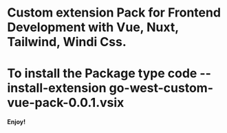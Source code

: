 # Custom extension Pack for Frontend Development with Vue, Nuxt, Tailwind, Windi Css.
# To install the Package type code --install-extension go-west-custom-vue-pack-0.0.1.vsix
**Enjoy!**
